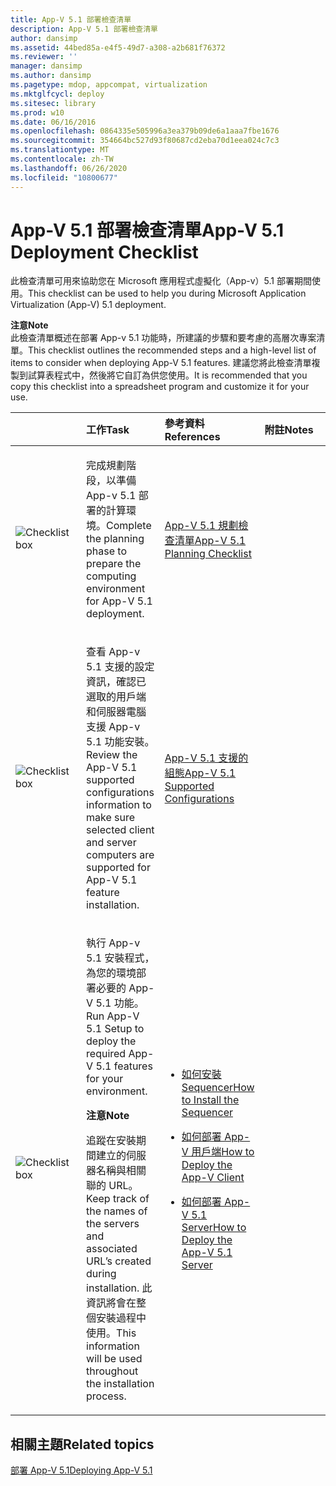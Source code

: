 ```yaml
---
title: App-V 5.1 部署檢查清單
description: App-V 5.1 部署檢查清單
author: dansimp
ms.assetid: 44bed85a-e4f5-49d7-a308-a2b681f76372
ms.reviewer: ''
manager: dansimp
ms.author: dansimp
ms.pagetype: mdop, appcompat, virtualization
ms.mktglfcycl: deploy
ms.sitesec: library
ms.prod: w10
ms.date: 06/16/2016
ms.openlocfilehash: 0864335e505996a3ea379b09de6a1aaa7fbe1676
ms.sourcegitcommit: 354664bc527d93f80687cd2eba70d1eea024c7c3
ms.translationtype: MT
ms.contentlocale: zh-TW
ms.lasthandoff: 06/26/2020
ms.locfileid: "10800677"
---
```

# <span data-ttu-id="63731-103">App-V 5.1 部署檢查清單</span><span class="sxs-lookup"><span data-stu-id="63731-103">App-V 5.1 Deployment Checklist</span></span>


<span data-ttu-id="63731-104">此檢查清單可用來協助您在 Microsoft 應用程式虛擬化（App-v）5.1 部署期間使用。</span><span class="sxs-lookup"><span data-stu-id="63731-104">This checklist can be used to help you during Microsoft Application Virtualization (App-V) 5.1 deployment.</span></span>

**<span data-ttu-id="63731-105">注意</span><span class="sxs-lookup"><span data-stu-id="63731-105">Note</span></span>**  
<span data-ttu-id="63731-106">此檢查清單概述在部署 App-v 5.1 功能時，所建議的步驟和要考慮的高層次專案清單。</span><span class="sxs-lookup"><span data-stu-id="63731-106">This checklist outlines the recommended steps and a high-level list of items to consider when deploying App-V 5.1 features.</span></span> <span data-ttu-id="63731-107">建議您將此檢查清單複製到試算表程式中，然後將它自訂為供您使用。</span><span class="sxs-lookup"><span data-stu-id="63731-107">It is recommended that you copy this checklist into a spreadsheet program and customize it for your use.</span></span>



<table>
<colgroup>
<col width="25%" />
<col width="25%" />
<col width="25%" />
<col width="25%" />
</colgroup>
<thead>
<tr class="header">
<th align="left"></th>
<th align="left"><span data-ttu-id="63731-108">工作</span><span class="sxs-lookup"><span data-stu-id="63731-108">Task</span></span></th>
<th align="left"><span data-ttu-id="63731-109">參考資料</span><span class="sxs-lookup"><span data-stu-id="63731-109">References</span></span></th>
<th align="left"><span data-ttu-id="63731-110">附註</span><span class="sxs-lookup"><span data-stu-id="63731-110">Notes</span></span></th>
</tr>
</thead>
<tbody>
<tr class="odd">
<td align="left"><img src="images/checklistbox.gif" alt="Checklist box" /></td>
<td align="left"><p><span data-ttu-id="63731-111">完成規劃階段，以準備 App-v 5.1 部署的計算環境。</span><span class="sxs-lookup"><span data-stu-id="63731-111">Complete the planning phase to prepare the computing environment for App-V 5.1 deployment.</span></span></p></td>
<td align="left"><p><a href="app-v-51-planning-checklist.md" data-raw-source="[App-V 5.1 Planning Checklist](app-v-51-planning-checklist.md)"><span data-ttu-id="63731-112">App-V 5.1 規劃檢查清單</span><span class="sxs-lookup"><span data-stu-id="63731-112">App-V 5.1 Planning Checklist</span></span></a></p></td>
<td align="left"><p></p></td>
</tr>
<tr class="even">
<td align="left"><img src="images/checklistbox.gif" alt="Checklist box" /></td>
<td align="left"><p><span data-ttu-id="63731-113">查看 App-v 5.1 支援的設定資訊，確認已選取的用戶端和伺服器電腦支援 App-v 5.1 功能安裝。</span><span class="sxs-lookup"><span data-stu-id="63731-113">Review the App-V 5.1 supported configurations information to make sure selected client and server computers are supported for App-V 5.1 feature installation.</span></span></p></td>
<td align="left"><p><a href="app-v-51-supported-configurations.md" data-raw-source="[App-V 5.1 Supported Configurations](app-v-51-supported-configurations.md)"><span data-ttu-id="63731-114">App-V 5.1 支援的組態</span><span class="sxs-lookup"><span data-stu-id="63731-114">App-V 5.1 Supported Configurations</span></span></a></p></td>
<td align="left"><p></p></td>
</tr>
<tr class="odd">
<td align="left"><img src="images/checklistbox.gif" alt="Checklist box" /></td>
<td align="left"><p><span data-ttu-id="63731-115">執行 App-v 5.1 安裝程式，為您的環境部署必要的 App-V 5.1 功能。</span><span class="sxs-lookup"><span data-stu-id="63731-115">Run App-V 5.1 Setup to deploy the required App-V 5.1 features for your environment.</span></span></p>
<div class="alert">
<strong><span data-ttu-id="63731-116">注意</span><span class="sxs-lookup"><span data-stu-id="63731-116">Note</span></span></strong><br/><p><span data-ttu-id="63731-117">追蹤在安裝期間建立的伺服器名稱與相關聯的 URL。</span><span class="sxs-lookup"><span data-stu-id="63731-117">Keep track of the names of the servers and associated URL’s created during installation.</span></span> <span data-ttu-id="63731-118">此資訊將會在整個安裝過程中使用。</span><span class="sxs-lookup"><span data-stu-id="63731-118">This information will be used throughout the installation process.</span></span></p>
</div>
<div>

</div></td>
<td align="left"><p></p>
<ul>
<li><p><a href="how-to-install-the-sequencer-51beta-gb18030.md" data-raw-source="[How to Install the Sequencer](how-to-install-the-sequencer-51beta-gb18030.md)"><span data-ttu-id="63731-119">如何安裝 Sequencer</span><span class="sxs-lookup"><span data-stu-id="63731-119">How to Install the Sequencer</span></span></a></p></li>
<li><p><a href="how-to-deploy-the-app-v-client-51gb18030.md" data-raw-source="[How to Deploy the App-V Client](how-to-deploy-the-app-v-client-51gb18030.md)"><span data-ttu-id="63731-120">如何部署 App-V 用戶端</span><span class="sxs-lookup"><span data-stu-id="63731-120">How to Deploy the App-V Client</span></span></a></p></li>
<li><p><a href="how-to-deploy-the-app-v-51-server.md" data-raw-source="[How to Deploy the App-V 5.1 Server](how-to-deploy-the-app-v-51-server.md)"><span data-ttu-id="63731-121">如何部署 App-V 5.1 Server</span><span class="sxs-lookup"><span data-stu-id="63731-121">How to Deploy the App-V 5.1 Server</span></span></a></p></li>
</ul></td>
<td align="left"><p></p></td>
</tr>
</tbody>
</table>








## <span data-ttu-id="63731-122">相關主題</span><span class="sxs-lookup"><span data-stu-id="63731-122">Related topics</span></span>


[<span data-ttu-id="63731-123">部署 App-V 5.1</span><span class="sxs-lookup"><span data-stu-id="63731-123">Deploying App-V 5.1</span></span>](deploying-app-v-51.md)









